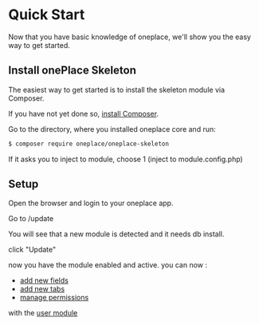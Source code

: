 # Quick Start

Now that you have basic knowledge of oneplace, we'll show you the easy way to get started.

## Install onePlace Skeleton

The easiest way to get started is to install the skeleton module via
Composer.

If you have not yet done so, [install Composer](https://getcomposer.org/doc/00-intro.md#installation-linux-unix-osx).

Go to the directory, where you installed oneplace core and run:

```bash
$ composer require oneplace/oneplace-skeleton
```


If it asks you to inject to module, choose 1 (inject to module.config.php)

## Setup
Open the browser and login to your oneplace app.

Go to /update

You will see that a new module is detected and it needs db install.

click "Update"

now you have the module enabled and active. you can now :

* [add new fields](http://docs.1plc.ch/oneplace-user/formfields/)
* [add new tabs](http://docs.1plc.ch/oneplace-user/formtabs/)
* [manage permissions](http://docs.1plc.ch/oneplace-user/permissions/) 

with the [user module](http://docs.1plc.ch/oneplace-user/)
